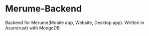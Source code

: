 # Merume-Backend
Backend for Merume(Mobile app, Website, Desktop app). Written in Axum(rust) with MongoDB
